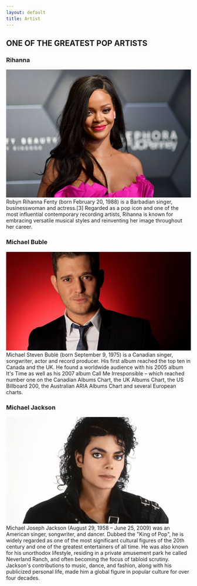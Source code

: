 ```yaml
---
layout: default
title: Artist
---
```


## ONE OF THE GREATEST POP ARTISTS
### Rihanna
<picture>   
    <img src="/assets/images/rihanna_pic.jpg" alt="Artist1">
</picture>
Robyn Rihanna Fenty (born February 20, 1988) is a Barbadian singer, businesswoman and actress.[3] Regarded as a pop icon and one of the most influential contemporary recording artists, Rihanna is known for embracing versatile musical styles and reinventing her image throughout her career.

### Michael Buble
<picture>   
    <img src="/assets/images/buble.jpg" alt="Artist2">
</picture>
Michael Steven Bublé (born September 9, 1975) is a Canadian singer, songwriter, actor and record producer. His first album reached the top ten in Canada and the UK. He found a worldwide audience with his 2005 album It's Time as well as his 2007 album Call Me Irresponsible – which reached number one on the Canadian Albums Chart, the UK Albums Chart, the US Billboard 200, the Australian ARIA Albums Chart and several European charts. 

### Michael Jackson
<picture>   
    <img src="/assets/images/michaeljackson.jpg" alt="Artist3">
</picture>
Michael Joseph Jackson (August 29, 1958 – June 25, 2009) was an American singer, songwriter, and dancer. Dubbed the "King of Pop", he is widely regarded as one of the most significant cultural figures of the 20th century and one of the greatest entertainers of all time. He was also known for his unorthodox lifestyle, residing in a private amusement park he called Neverland Ranch, and often becoming the focus of tabloid scrutiny. Jackson's contributions to music, dance, and fashion, along with his publicized personal life, made him a global figure in popular culture for over four decades.